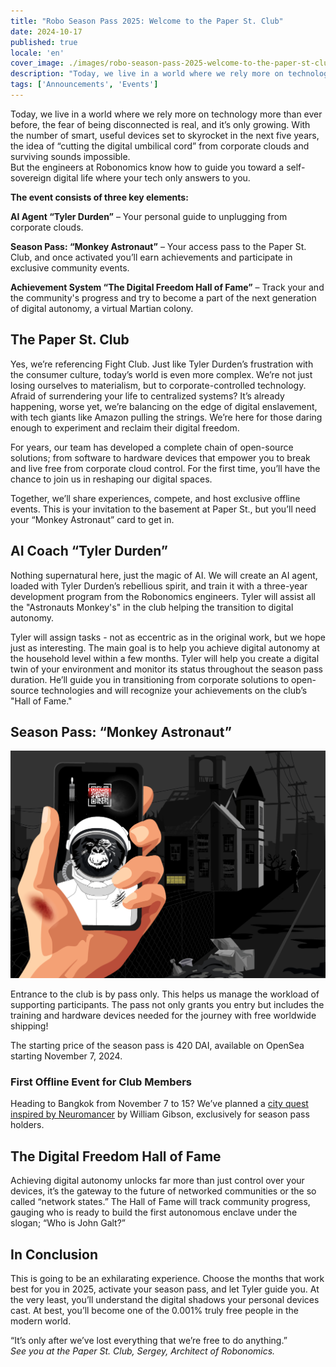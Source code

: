 ```yaml
---
title: "Robo Season Pass 2025: Welcome to the Paper St. Club"
date: 2024-10-17
published: true
locale: 'en'
cover_image: ./images/robo-season-pass-2025-welcome-to-the-paper-st-club/cover.png
description: "Today, we live in a world where we rely more on technology more than ever before, the fear of being disconnected is real, and it’s only growing. With the number of smart, useful devices set to skyrocket in the next five years, the idea of “cutting the digital umbilical cord” from corporate clouds and surviving sounds impossible."
tags: ['Announcements', 'Events']
---
```


Today, we live in a world where we rely more on technology more than ever before, the fear of being disconnected is real, and it’s only growing. With the number of smart, useful devices set to skyrocket in the next five years, the idea of “cutting the digital umbilical cord” from corporate clouds and surviving sounds impossible.   
But the engineers at Robonomics know how to guide you toward a self-sovereign digital life where your tech only answers to you.

**The event consists of three key elements:**

**AI Agent “Tyler Durden”** – Your personal guide to unplugging from corporate clouds.

**Season Pass: “Monkey Astronaut”** – Your access pass to the Paper St. Club, and once activated you’ll earn achievements and participate in exclusive community events.

**Achievement System “The Digital Freedom Hall of Fame”** – Track your and the community's progress and try to become a part of the next generation of digital autonomy, a virtual Martian colony.

## The Paper St. Club   
Yes, we’re referencing Fight Club. Just like Tyler Durden’s frustration with the consumer culture, today’s world is even more complex. We’re not just losing ourselves to materialism, but to corporate-controlled technology. Afraid of surrendering your life to centralized systems? It’s already happening, worse yet, we’re balancing on the edge of digital enslavement, with tech giants like Amazon pulling the strings. We’re here for those daring enough to experiment and reclaim their digital freedom.

For years, our team has developed a complete chain of open-source solutions; from software to hardware devices that empower you to break and live free from corporate cloud control. For the first time, you’ll have the chance to join us in reshaping our digital spaces.

Together, we’ll share experiences, compete, and host exclusive offline events. This is your invitation to the basement at Paper St., but you’ll need your “Monkey Astronaut” card to get in.

## AI Coach “Tyler Durden”   
Nothing supernatural here, just the magic of AI. We will create an AI agent, loaded with Tyler Durden’s rebellious spirit, and train it with a three-year development program from the Robonomics engineers. Tyler will assist all the "Astronauts Monkey's" in the club helping the transition to digital autonomy.

Tyler will assign tasks - not as eccentric as in the original work, but we hope just as interesting. The main goal is to help you achieve digital autonomy at the household level within a few months. Tyler will help you create a digital twin of your environment and monitor its status throughout the season pass duration. He’ll guide you in transitioning from corporate solutions to open-source technologies and will recognize your achievements on the club’s "Hall of Fame."

## Season Pass: “Monkey Astronaut”

![Card-2.png](./images/robo-season-pass-2025-welcome-to-the-paper-st-club/card-2.png)

Entrance to the club is by pass only. This helps us manage the workload of supporting participants. The pass not only grants you entry but includes the training and hardware devices needed for the journey with free worldwide shipping!

The starting price of the season pass is 420 DAI, available on OpenSea starting November 7, 2024.

### First Offline Event for Club Members
Heading to Bangkok from November 7 to 15? We’ve planned a [city quest inspired by Neuromancer](https://x.com/AIRA_Robonomics/status/1844293067009929439) by William Gibson, exclusively for season pass holders.

## The Digital Freedom Hall of Fame
Achieving digital autonomy unlocks far more than just control over your devices, it’s the gateway to the future of networked communities or the so called “network states.” The Hall of Fame will track community progress, gauging who is ready to build the first autonomous enclave under the slogan; “Who is John Galt?”

## In Conclusion  
This is going to be an exhilarating experience. Choose the months that work best for you in 2025, activate your season pass, and let Tyler guide you. At the very least, you’ll understand the digital shadows your personal devices cast. At best, you’ll become one of the 0.001% truly free people in the modern world.

“It’s only after we’ve lost everything that we’re free to do anything.”   
*See you at the Paper St. Club,
Sergey, Architect of Robonomics.*